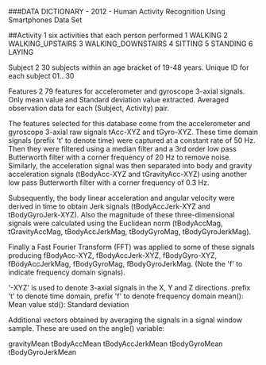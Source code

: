 ###DATA DICTIONARY - 2012 - Human Activity Recognition Using Smartphones Data Set

##Activity 1
  six activities that each person performed
    1 WALKING
    2 WALKING_UPSTAIRS
    3 WALKING_DOWNSTAIRS
    4 SITTING
    5 STANDING
    6 LAYING

Subject 2
  30 subjects within an age bracket of 19-48 years. Unique ID for each subject
    01.. 30

Features 2
  79 features for accelerometer and gyroscope 3-axial signals. Only mean value and Standard deviation value extracted. Averaged           observation data for each (Subject, Activity) pair.
  
  The features selected for this database come from the accelerometer and gyroscope 3-axial raw signals tAcc-XYZ and tGyro-XYZ. These     time domain signals (prefix 't' to denote time) were captured at a constant rate of 50 Hz. Then they were filtered using a median       filter and a 3rd order low pass Butterworth filter with a corner frequency of 20 Hz to remove noise. Similarly, the acceleration         signal was then separated into body and gravity acceleration signals (tBodyAcc-XYZ and tGravityAcc-XYZ) using another low pass           Butterworth filter with a corner frequency of 0.3 Hz.
  
  Subsequently, the body linear acceleration and angular velocity were derived in time to obtain Jerk signals (tBodyAccJerk-XYZ and       tBodyGyroJerk-XYZ). Also the magnitude of these three-dimensional signals were calculated using the Euclidean norm (tBodyAccMag,         tGravityAccMag, tBodyAccJerkMag, tBodyGyroMag, tBodyGyroJerkMag). 
  
  Finally a Fast Fourier Transform (FFT) was applied to some of these signals producing fBodyAcc-XYZ, fBodyAccJerk-XYZ, fBodyGyro-XYZ,     fBodyAccJerkMag, fBodyGyroMag, fBodyGyroJerkMag. (Note the 'f' to indicate frequency domain signals). 
  
  '-XYZ' is used to denote 3-axial signals in the X, Y and Z directions. 
  prefix 't' to denote time domain, prefix 'f' to denote frequency domain
  mean(): Mean value
  std(): Standard deviation
  
  Additional vectors obtained by averaging the signals in a signal window sample. These are used on the angle() variable:

  gravityMean
  tBodyAccMean
  tBodyAccJerkMean
  tBodyGyroMean
  tBodyGyroJerkMean


